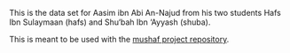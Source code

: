 This is the data set for Aasim ibn Abi An-Najud from his two students Hafs Ibn Sulaymaan (hafs) and Shu‘bah Ibn ‘Ayyash (shuba).

This is meant to be used with the [mushaf project repository](https://github.com/saqfish/mushaf).
